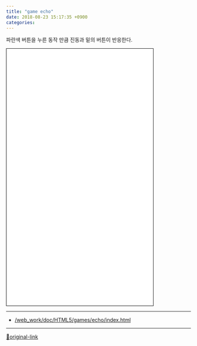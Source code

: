 ```yaml
---
title: "game echo"
date: 2018-08-23 15:17:35 +0900
categories: 
---
```

  

파란색 버튼을 누른 동작 만큼 진동과 밑의 버튼이 반응한다.
  
  
<iframe frameborder="1" height="700" src="/web_work/doc/HTML5/games/echo/index.html" style="border-width: 1px; border-style: solid; border-color: rgb(0, 0, 0);" width="400"></iframe>





***
+ [/web_work/doc/HTML5/games/echo/index.html](/web_work/doc/HTML5/games/echo/index.html)


***
[🔗original-link](http://www.mins01.com/mh/tech/read/1189)
